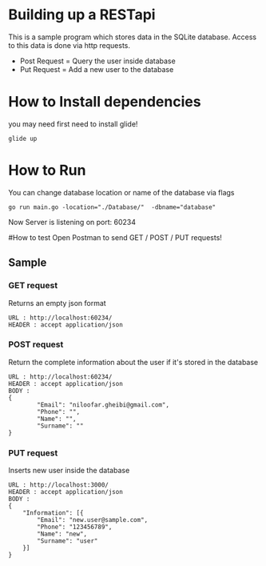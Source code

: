 # Building up a RESTapi

This is a sample program which stores data in the SQLite database. Access to this data is done via http requests. 

- Post Request = Query the user inside database
- Put Request = Add a new user to the database

 
# How to Install dependencies
you may need first need to install glide!
```
glide up

```
# How to Run 

You can change database location or name of the database via flags 
```
go run main.go -location="./Database/"  -dbname="database"
```
Now Server is listening on port: 60234

#How to test 
Open Postman to send GET / POST / PUT requests! 

## Sample
### GET request

Returns an empty json format 
```
URL : http://localhost:60234/
HEADER : accept application/json
```
### POST request

Return the complete information about the user if it's stored in the database
```
URL : http://localhost:60234/
HEADER : accept application/json
BODY :
{
		"Email": "niloofar.gheibi@gmail.com",
		"Phone": "",
		"Name": "",
		"Surname": ""
}
```


### PUT request
Inserts new user inside the database

```
URL : http://localhost:3000/ 
HEADER : accept application/json
BODY :
{
	"Information": [{
		"Email": "new.user@sample.com",
		"Phone": "123456789",
		"Name": "new",
		"Surname": "user"
	}]
}
```
